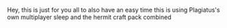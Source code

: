 Hey, this is just for you all to also have an easy time this is using Plagiatus's own multiplayer sleep and the hermit craft pack combined
